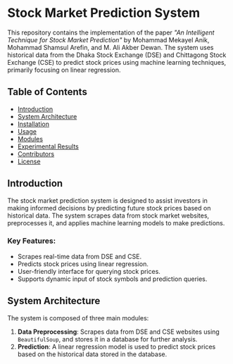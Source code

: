 # Stock Market Prediction System

This repository contains the implementation of the paper *"An Intelligent Technique for Stock Market Prediction"* by Mohammad Mekayel Anik, Mohammad Shamsul Arefin, and M. Ali Akber Dewan. The system uses historical data from the Dhaka Stock Exchange (DSE) and Chittagong Stock Exchange (CSE) to predict stock prices using machine learning techniques, primarily focusing on linear regression.

## Table of Contents
- [Introduction](#introduction)
- [System Architecture](#system-architecture)
- [Installation](#installation)
- [Usage](#usage)
- [Modules](#modules)
- [Experimental Results](#experimental-results)
- [Contributors](#contributors)
- [License](#license)

## Introduction

The stock market prediction system is designed to assist investors in making informed decisions by predicting future stock prices based on historical data. The system scrapes data from stock market websites, preprocesses it, and applies machine learning models to make predictions.

### Key Features:
- Scrapes real-time data from DSE and CSE.
- Predicts stock prices using linear regression.
- User-friendly interface for querying stock prices.
- Supports dynamic input of stock symbols and prediction queries.

## System Architecture

The system is composed of three main modules:
1. **Data Preprocessing**: Scrapes data from DSE and CSE websites using `BeautifulSoup`, and stores it in a database for further analysis.
2. **Prediction**: A linear regression model is used to predict stock prices based on the historical data stored in the database.
